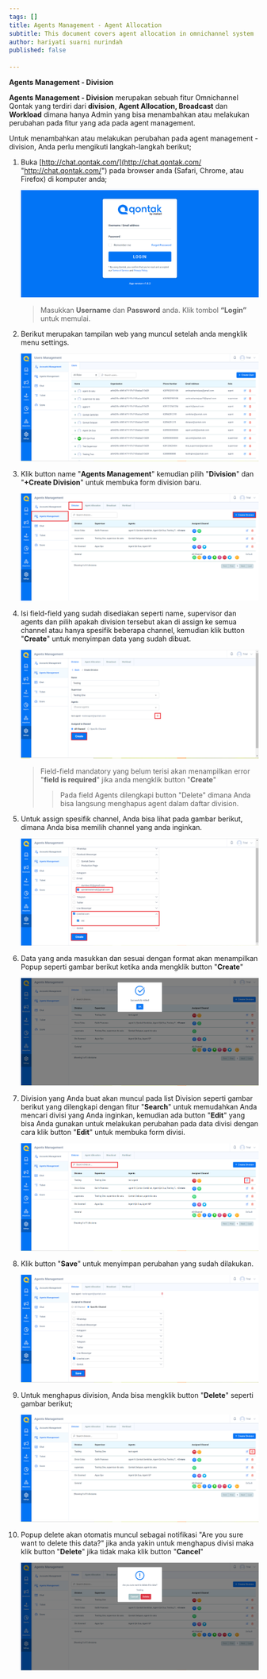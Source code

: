 ```yaml
---
tags: []
title: Agents Management - Agent Allocation
subtitle: This document covers agent allocation in omnichannel system
author: hariyati suarni nurindah
published: false

---
```

**Agents Management - Division**

**Agents Management - Division** merupakan sebuah fitur Omnichannel Qontak yang terdiri dari **division**, **Agent Allocation, Broadcast** dan **Workload** dimana hanya Admin yang bisa menambahkan atau melakukan perubahan pada fitur yang ada pada agent management.

Untuk menambahkan atau melakukan perubahan pada agent management - division, Anda perlu mengikuti langkah-langkah berikut;

 1. Buka [http://chat.qontak.com/](http://chat.qontak.com/ "http://chat.qontak.com/") pada browser anda (Safari, Chrome, atau Firefox) di komputer anda;

    ![](/uploads/login-qontak-c.png)

    > Masukkan **Username** dan **Password** anda. Klik tombol **“Login”** untuk memulai.
 2. Berikut merupakan tampilan web yang muncul setelah anda mengklik menu settings.

    ![](/uploads/accounma1.PNG)
 3. Klik button name "**Agents Management**" kemudian pilih "**Division**" dan "**+Create Division**" untuk membuka form division baru.

    ![](/uploads/division.PNG)
 4. Isi field-field yang sudah disediakan seperti name, supervisor dan agents dan pilih apakah division tersebut akan di assign ke semua channel atau hanya spesifik  beberapa channel, kemudian klik button "**Create**" untuk menyimpan data yang sudah dibuat.

    ![](/uploads/division1-pn.PNG)

    > Field-field mandatory yang belum terisi akan menampilkan error "**field is required**" jika anda mengklik button "**Create**"
    >
    > > Pada field Agents dilengkapi button "Delete" dimana Anda bisa langsung menghapus agent dalam daftar division.
 5. Untuk assign spesifik channel, Anda bisa lihat pada gambar berikut, dimana Anda bisa memilih channel yang anda inginkan.

    ![](/uploads/division22-1.PNG)
 6. Data yang anda masukkan dan sesuai dengan format akan menampilkan Popup seperti gambar berikut ketika anda mengklik button "**Create**"

    ![](/uploads/division3.PNG)
 7. Division yang Anda buat akan muncul pada list Division seperti gambar berikut yang dilengkapi dengan fitur "**Search**" untuk memudahkan Anda mencari divisi yang Anda inginkan, kemudian ada button "**Edit**" yang bisa Anda gunakan untuk melakukan perubahan pada data divisi dengan cara klik button "**Edit**" untuk membuka form divisi.

    ![](/uploads/division4.PNG)
 8. Klik button "**Save**" untuk menyimpan perubahan yang sudah dilakukan.

    ![](/uploads/division5.PNG)
 9. Untuk menghapus division, Anda bisa mengklik button "**Delete**" seperti gambar berikut;

    ![](/uploads/division6.PNG)
10. Popup delete akan otomatis muncul sebagai notifikasi "Are you sure want to delete this data?" jika anda yakin untuk menghapus divisi maka klik button "**Delete**" jika tidak maka klik button "**Cancel**"

    ![](/uploads/division7.PNG)